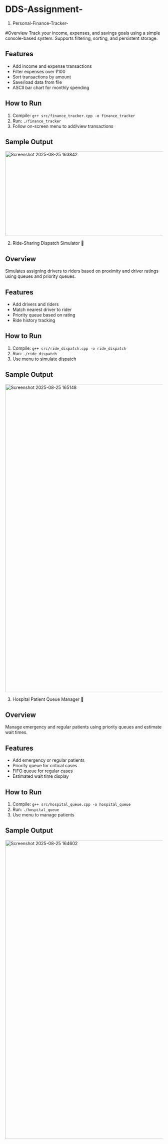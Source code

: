 # DDS-Assignment-

1. Personal-Finance-Tracker-
 
#Overview
Track your income, expenses, and savings goals using a simple console-based system. Supports filtering, sorting, and persistent storage.

## Features
- Add income and expense transactions
- Filter expenses over ₹100
- Sort transactions by amount
- Save/load data from file
- ASCII bar chart for monthly spending

## How to Run
1. Compile: `g++ src/finance_tracker.cpp -o finance_tracker`
2. Run: `./finance_tracker`
3. Follow on-screen menu to add/view transactions

## Sample Output
<img width="565" height="270" alt="Screenshot 2025-08-25 163842" src="https://github.com/user-attachments/assets/11d970f7-2b05-4751-8fb8-dff1fbcf5dff" />

2. Ride-Sharing Dispatch Simulator 🚗

## Overview
Simulates assigning drivers to riders based on proximity and driver ratings using queues and priority queues.

## Features
- Add drivers and riders
- Match nearest driver to rider
- Priority queue based on rating
- Ride history tracking

## How to Run
1. Compile: `g++ src/ride_dispatch.cpp -o ride_dispatch`
2. Run: `./ride_dispatch`
3. Use menu to simulate dispatch

## Sample Output
<img width="507" height="981" alt="Screenshot 2025-08-25 165148" src="https://github.com/user-attachments/assets/174780b2-dee9-4643-9277-12b326b78dda" />

3. Hospital Patient Queue Manager 🏥

## Overview
Manage emergency and regular patients using priority queues and estimate wait times.

## Features
- Add emergency or regular patients
- Priority queue for critical cases
- FIFO queue for regular cases
- Estimated wait time display

## How to Run
1. Compile: `g++ src/hospital_queue.cpp -o hospital_queue`
2. Run: `./hospital_queue`
3. Use menu to manage patients

## Sample Output
<img width="511" height="952" alt="Screenshot 2025-08-25 164602" src="https://github.com/user-attachments/assets/204c3376-e124-439f-9066-cfc63b2ad12c" />



